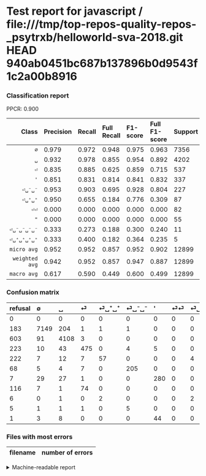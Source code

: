 # Test report for javascript / file:///tmp/top-repos-quality-repos-_psytrxb/helloworld-sva-2018.git HEAD 940ab0451bc687b137896b0d9543f1c2a00b8916

### Classification report

PPCR: 0.900

| Class | Precision | Recall | Full Recall | F1-score | Full F1-score | Support | Full Support | PPCR |
|------:|:----------|:-------|:------------|:---------|:---------|:--------|:-------------|:-----|
| `∅` | 0.979| 0.972| 0.948| 0.975| 0.963| 7356| 7539| 0.976 |
| `␣` | 0.932| 0.978| 0.855| 0.954| 0.892| 4202| 4805| 0.875 |
| `⏎` | 0.835| 0.885| 0.625| 0.859| 0.715| 537| 760| 0.707 |
| `'` | 0.851| 0.831| 0.814| 0.841| 0.832| 337| 344| 0.980 |
| `⏎␣⁻␣⁻` | 0.953| 0.903| 0.695| 0.928| 0.804| 227| 295| 0.769 |
| `⏎␣⁺␣⁺` | 0.950| 0.655| 0.184| 0.776| 0.309| 87| 309| 0.282 |
| `⏎⏎` | 0.000| 0.000| 0.000| 0.000| 0.000| 82| 198| 0.414 |
| `"` | 0.000| 0.000| 0.000| 0.000| 0.000| 55| 56| 0.982 |
| `⏎␣⁻␣⁻␣⁻␣⁻` | 0.333| 0.273| 0.188| 0.300| 0.240| 11| 16| 0.688 |
| `⏎␣⁺␣⁺␣⁺␣⁺` | 0.333| 0.400| 0.182| 0.364| 0.235| 5| 11| 0.455 |
| `micro avg` | 0.952| 0.952| 0.857| 0.952| 0.902| 12899| 14333| 0.900 |
| `weighted avg` | 0.942| 0.952| 0.857| 0.947| 0.887| 12899| 14333| 0.900 |
| `macro avg` | 0.617| 0.590| 0.449| 0.600| 0.499| 12899| 14333| 0.900 |

### Confusion matrix

|refusal|  ∅| ␣| ⏎| ⏎␣⁺␣⁺| ⏎␣⁻␣⁻| '| ⏎⏎| ⏎␣⁺␣⁺␣⁺␣⁺| ⏎␣⁻␣⁻␣⁻␣⁻| "| 
|:---|:---|:---|:---|:---|:---|:---|:---|:---|:---|:---|
|0 |0 |0 |0 |0 |0 |0 |0 |0 |0 |0 |
|183 |7149 |204 |1 |1 |1 |0 |0 |0 |0 |0 |
|603 |91 |4108 |3 |0 |0 |0 |0 |0 |0 |0 |
|223 |10 |43 |475 |0 |4 |5 |0 |0 |0 |0 |
|222 |7 |12 |7 |57 |0 |0 |0 |4 |0 |0 |
|68 |5 |4 |7 |0 |205 |0 |0 |0 |6 |0 |
|7 |29 |27 |1 |0 |0 |280 |0 |0 |0 |0 |
|116 |7 |1 |74 |0 |0 |0 |0 |0 |0 |0 |
|6 |0 |1 |0 |2 |0 |0 |0 |2 |0 |0 |
|5 |1 |1 |1 |0 |5 |0 |0 |0 |3 |0 |
|1 |3 |8 |0 |0 |0 |44 |0 |0 |0 |0 |

### Files with most errors

| filename | number of errors|
|:----:|:-----|

<details>
    <summary>Machine-readable report</summary>
```json
{
  "cl_report": {"\"": {"f1-score": 0.0, "precision": 0.0, "recall": 0.0, "support": 55}, "\u0027": {"f1-score": 0.8408408408408408, "precision": 0.851063829787234, "recall": 0.8308605341246291, "support": 337}, "macro avg": {"f1-score": 0.5996108867034056, "precision": 0.616679414721237, "recall": 0.589587708922921, "support": 12899}, "micro avg": {"f1-score": 0.9519342584696489, "precision": 0.9519342584696489, "recall": 0.9519342584696489, "support": 12899}, "weighted avg": {"f1-score": 0.946767804658969, "precision": 0.942438985735837, "recall": 0.9519342584696489, "support": 12899}, "\u2205": {"f1-score": 0.975440032746623, "precision": 0.9790468364831553, "recall": 0.9718597063621534, "support": 7356}, "\u23ce": {"f1-score": 0.8589511754068716, "precision": 0.8347978910369068, "recall": 0.8845437616387337, "support": 537}, "\u23ce\u23ce": {"f1-score": 0.0, "precision": 0.0, "recall": 0.0, "support": 82}, "\u23ce\u2423\u207a\u2423\u207a": {"f1-score": 0.7755102040816326, "precision": 0.95, "recall": 0.6551724137931034, "support": 87}, "\u23ce\u2423\u207a\u2423\u207a\u2423\u207a\u2423\u207a": {"f1-score": 0.3636363636363636, "precision": 0.3333333333333333, "recall": 0.4, "support": 5}, "\u23ce\u2423\u207b\u2423\u207b": {"f1-score": 0.9276018099547512, "precision": 0.9534883720930233, "recall": 0.9030837004405287, "support": 227}, "\u23ce\u2423\u207b\u2423\u207b\u2423\u207b\u2423\u207b": {"f1-score": 0.3, "precision": 0.3333333333333333, "recall": 0.2727272727272727, "support": 11}, "\u2423": {"f1-score": 0.9541284403669724, "precision": 0.9317305511453844, "recall": 0.9776297001427892, "support": 4202}},
  "cl_report_full": {"\"": {"f1-score": 0.0, "precision": 0.0, "recall": 0.0, "support": 56}, "\u0027": {"f1-score": 0.8320950965824666, "precision": 0.851063829787234, "recall": 0.813953488372093, "support": 344}, "macro avg": {"f1-score": 0.49901757805234315, "precision": 0.616679414721237, "recall": 0.44908647129888835, "support": 14333}, "micro avg": {"f1-score": 0.9018066980023501, "precision": 0.9519342584696489, "recall": 0.8566943417288774, "support": 14333}, "weighted avg": {"f1-score": 0.8872024782546073, "precision": 0.9327454700971451, "recall": 0.8566943417288774, "support": 14333}, "\u2205": {"f1-score": 0.9634121689913079, "precision": 0.9790468364831553, "recall": 0.9482690011937923, "support": 7539}, "\u23ce": {"f1-score": 0.7148231753197892, "precision": 0.8347978910369068, "recall": 0.625, "support": 760}, "\u23ce\u23ce": {"f1-score": 0.0, "precision": 0.0, "recall": 0.0, "support": 198}, "\u23ce\u2423\u207a\u2423\u207a": {"f1-score": 0.3089430894308943, "precision": 0.95, "recall": 0.18446601941747573, "support": 309}, "\u23ce\u2423\u207a\u2423\u207a\u2423\u207a\u2423\u207a": {"f1-score": 0.23529411764705885, "precision": 0.3333333333333333, "recall": 0.18181818181818182, "support": 11}, "\u23ce\u2423\u207b\u2423\u207b": {"f1-score": 0.803921568627451, "precision": 0.9534883720930233, "recall": 0.6949152542372882, "support": 295}, "\u23ce\u2423\u207b\u2423\u207b\u2423\u207b\u2423\u207b": {"f1-score": 0.24000000000000005, "precision": 0.3333333333333333, "recall": 0.1875, "support": 16}, "\u2423": {"f1-score": 0.8916865639244628, "precision": 0.9317305511453844, "recall": 0.854942767950052, "support": 4805}},
  "ppcr": 0.8999511616549222
}
```
</details>

